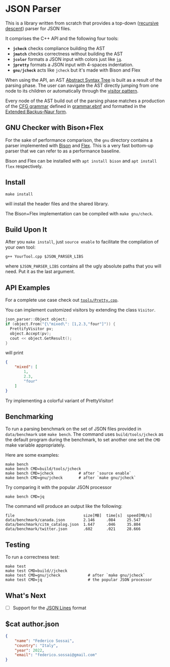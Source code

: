 # JSON Parser

This is a library written from scratch that provides a top-down ([recursive descent](https://en.wikipedia.org/wiki/Recursive_descent_parser)) parser for JSON files.

It comprises the C++ API and the following four tools:
- **`jcheck`** checks compliance building the AST
- **`jmatch`** checks correctness without building the AST
- **`jcolor`** formats a JSON input with colors just like [`jq`](https://github.com/jqlang/jq).
- **`jpretty`** formats a JSON input with 4-spaces indentation.
- **`gnu/jcheck`** acts like `jcheck` but it's made with Bison and Flex

When using the API, an AST [Abstract Syntax Tree](https://en.wikipedia.org/wiki/Abstract_syntax_tree) is built as a result of the parsing phase.
The user can navigate the AST directly jumping from one node to its children or
automatically through the [visitor pattern](https://en.wikipedia.org/wiki/Visitor_pattern).

Every node of the AST build out of the parsing phase matches a production of the [CFG grammar](https://en.wikipedia.org/wiki/Context-free_grammar) defined in [grammar.ebnf](grammar.ebnf) 
and formatted in the [Extended Backus–Naur form](https://en.wikipedia.org/wiki/Extended_Backus%E2%80%93Naur_form).


## GNU Checker with Bison+Flex

For the sake of performance comparison, the `gnu` directory contains a parser implemented
with [Bison](https://www.gnu.org/software/bison/) and [Flex](https://github.com/westes/flex).
This is a very fast bottom-up parser that we can refer to as a performance baseline.

Bison and Flex can be installed with `apt install bison` and `apt install flex` respectively.

## Install

```
make install
```
will install the header files and the shared library.

The Bison+Flex implementation can be compiled with `make gnu/check`.

## Build Upon It

After you `make install`, just `source enable` to facilitate the compilation of your own tool:

```
g++ YourTool.cpp $JSON_PARSER_LIBS
```

where `$JSON_PARSER_LIBS` contains all the ugly absolute paths that you will need. Put it as the last argument.


## API Examples

For a complete use case check out [`tools/Pretty.cpp`](tools/Pretty.cpp).

You can implement customized visitors by extending the class `Visitor`.

```c++
json_parser::Object object;
if (object.From("{\"mixed\": [1,2.3,"four"]")) {
  PrettifyVisitor pv;
  object.Accept(pv);
  cout << object.GetResult();
}
```
will print
```json
{
    "mixed": [
        1,
        2.3,
        "four"
    ]
}
```

Try implementing a colorful variant of PrettyVisitor!

## Benchmarking

To run a parsing benchmark on the set of JSON files provided in `data/benchmark` use `make bench`.
The command uses `build/tools/jcheck` as the default program during the benchmark,
to set another one set the `CMD` make variable appropriately.

Here are some examples:
```
make bench
make bench CMD=build/tools/jcheck
make bench CMD=jcheck           # after `source enable`
make bench CMD=gnu/jcheck       # after `make gnu/jcheck`
```
Try comparing it with the popular JSON processor
```
make bench CMD=jq
```

The command will produce an output like the following:
```
file                              size[MB]  time[s]  speed[MB/s]
data/benchmark/canada.json        2.146     .084     25.547
data/benchmark/citm_catalog.json  1.647     .046     35.804
data/benchmark/twitter.json       .602      .021     28.666
```

## Testing

To run a correctness test:
```
make test
make test CMD=build//jcheck
make test CMD=gnu/jcheck            # after `make gnu/jcheck`
make test CMD=jq                    # the popular JSON processor
```

## What's Next

- [ ] Support for the [JSON Lines](https://jsonlines.org/) format

## $cat author.json

```json
{
    "name": "Federico Sossai",
    "country": "Italy",
    "year": 2022,
    "email": "federico.sossai@gmail.com"
}
```
